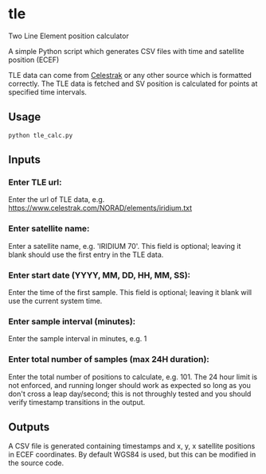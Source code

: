 # tle
Two Line Element position calculator

A simple Python script which generates CSV files with time and satellite position (ECEF)

TLE data can come from [Celestrak](https://www.celestrak.com) or any other source which is formatted correctly. The TLE data is fetched and SV position is calculated for points at specified time intervals.

## Usage
```
python tle_calc.py
```

## Inputs

### Enter TLE url: 
Enter the url of TLE data, e.g. https://www.celestrak.com/NORAD/elements/iridium.txt

### Enter satellite name: 
Enter a satellite name, e.g. 'IRIDIUM 70'. This field is optional; leaving it blank should use the first entry in the TLE data.

### Enter start date (YYYY, MM, DD, HH, MM, SS): 
Enter the time of the first sample. This field is optional; leaving it blank will use the current system time.

### Enter sample interval (minutes): 
Enter the sample interval in minutes, e.g. 1

### Enter total number of samples (max 24H duration):
Enter the total number of positions to calculate, e.g. 101. The 24 hour limit is not enforced, and running longer should work as expected so long as you don't cross a leap day/second; this is not throughly tested and you should verify timestamp transitions in the output.

## Outputs

A CSV file is generated containing timestamps and x, y, x satellite positions in ECEF coordinates. By default WGS84 is used, but this can be modified in the source code.
